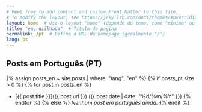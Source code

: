 ```yaml
---
# Feel free to add content and custom Front Matter to this file.
# To modify the layout, see https://jekyllrb.com/docs/themes/#overriding-theme-defaults
layout: home  # Usa o layout "home" (depende do tema, como "minima" ou customizado)
title: "encruzilhada"  # Título da página
permalink: /pt  # Define a URL da homepage (geralmente "/")
lang: pt
---
```


## Posts em Português (PT)
{% assign posts_en = site.posts | where: "lang", "en" %}
{% if posts_pt.size > 0 %}
  {% for post in posts_en %}
  - [{{ post.title }}]({{ post.url }}) ({{ post.date | date: "%d/%m/%Y" }})
  {% endfor %}
{% else %}
  *Nenhum post em português ainda.*
{% endif %}

